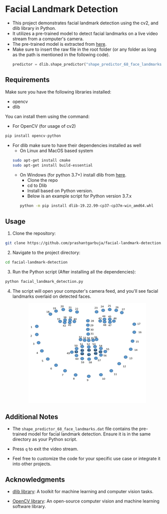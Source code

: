 # Facial Landmark Detection

- This project demonstrates facial landmark detection using the cv2, and dlib library in Python. 
- It utilizes a pre-trained model to detect facial landmarks on a live video stream from a computer's camera.
- The pre-trained model is extracted from [here](https://github.com/italojs/facial-landmarks-recognition/blob/master/shape_predictor_68_face_landmarks.dat).
- Make sure to insert the raw file in the root folder (or any folder as long as the path is mentioned in the following code).
  ```python
  predictor = dlib.shape_predictor("shape_predictor_68_face_landmarks.dat")
  ```
## Requirements

Make sure you have the following libraries installed:

- opencv
- dlib

You can install them using the command:
- For OpenCV (for usage of cv2)
```bash
pip install opencv-python
```
- For dlib make sure to have their dependencies installed as well
  - On Linux and MacOS based system
  ```bash
  sudo apt-get install cmake
  sudo apt-get install build-essential
  ```
  - On Windows (for python 3.7+) install dlib from [here](https://github.com/sachadee/Dlib#dlib-compiled-wheels-for-python-37-38-39-for-windows-10-x64).
    - Clone the repo
    - cd to Dlib
    - Install based on Python version.
    - Below is an example script for Python version 3.7.x
    ```bash
    python -m pip install dlib-19.22.99-cp37-cp37m-win_amd64.whl 
    ```
## Usage

1. Clone the repository:

```bash
git clone https://github.com/prashantgarbuja/facial-landmark-detection.git
```

2. Navigate to the project directory:

```bash
cd facial-landmark-detection
```

3. Run the Python script (After installing all the dependencies):

```bash
python facial_landmark_detection.py
```

4. The script will open your computer's camera feed, and you'll see facial landmarks overlaid on detected faces.
   <p align="center">
    <img src="https://github.com/prashantgarbuja/facial-landmark-detection/blob/main/face_landmark.png" />
  </p>
 
 ## Additional Notes

- The `shape_predictor_68_face_landmarks.dat` file contains the pre-trained model for facial landmark detection. Ensure it is in the same directory as your Python script.

- Press `q` to exit the video stream.

- Feel free to customize the code for your specific use case or integrate it into other projects.

## Acknowledgments

- [dlib library](http://dlib.net/): A toolkit for machine learning and computer vision tasks.

- [OpenCV library](https://opencv.org/): An open-source computer vision and machine learning software library.
